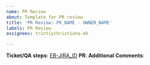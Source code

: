 ```yaml
---
name: PR Review
about: Template for PR review
title: 'PR Review: PR_NAME - OWNER_NAME'
labels: PR Review
assignees: trintiychristiana-eb

---
```


**Ticket/QA steps**: [EB-JIRA_ID](JIRA_URL)
**PR**: 
**Additional Comments**:
